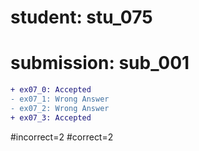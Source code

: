 # student: stu_075
# submission: sub_001

```diff
+ ex07_0: Accepted
- ex07_1: Wrong Answer
- ex07_2: Wrong Answer
+ ex07_3: Accepted
```
#incorrect=2
#correct=2
